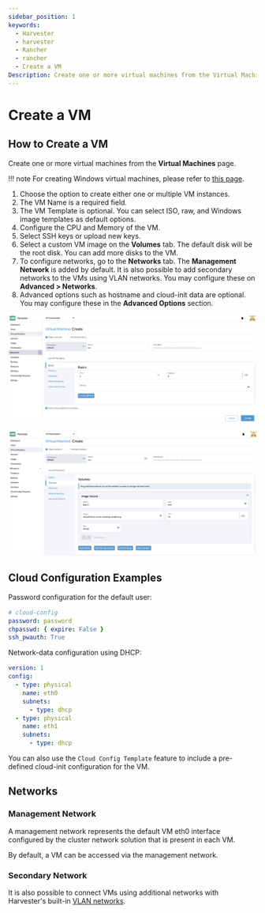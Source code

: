 ```yaml
---
sidebar_position: 1
keywords:
  - Harvester
  - harvester
  - Rancher
  - rancher
  - Create a VM
Description: Create one or more virtual machines from the Virtual Machines page.
---
```


# Create a VM

## How to Create a VM

Create one or more virtual machines from the **Virtual Machines** page.

!!! note
	For creating Windows virtual machines, please refer to [this page](./create-windows-vm.md).


1. Choose the option to create either one or multiple VM instances.
1. The VM Name is a required field.
1. The VM Template is optional. You can select ISO, raw, and Windows image templates as default options.
1. Configure the CPU and Memory of the VM.
1. Select SSH keys or upload new keys.
1. Select a custom VM image on the **Volumes** tab. The default disk will be the root disk. You can add more disks to the VM.
1. To configure networks, go to the **Networks** tab. The **Management Network** is added by default. It is also possible to add secondary networks to the VMs using VLAN networks. You may configure these on **Advanced > Networks**.
1. Advanced options such as hostname and cloud-init data are optional. You may configure these in the **Advanced Options** section.

![create-vm](assets/create-vm.png)

![create-vm](assets/choose-vm-image.png)

## Cloud Configuration Examples

Password configuration for the default user:

```YAML
# cloud-config
password: password
chpasswd: { expire: False }
ssh_pwauth: True
```

Network-data configuration using DHCP:

```YAML
version: 1
config:
  - type: physical
    name: eth0
    subnets:
      - type: dhcp
  - type: physical
    name: eth1
    subnets:
      - type: dhcp
```

You can also use the `Cloud Config Template` feature to include a pre-defined cloud-init configuration for the VM.

## Networks

### Management Network

A management network represents the default VM eth0 interface configured by the cluster network solution that is present in each VM.

By default, a VM can be accessed via the management network.

### Secondary Network

It is also possible to connect VMs using additional networks with Harvester's built-in [VLAN networks](../networking/harvester-network.md).

